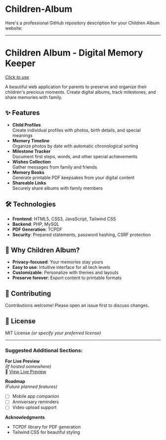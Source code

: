 # Children-Album
Here's a professional GitHub repository description for your Children Album website:

---

# Children Album - Digital Memory Keeper

[*Click to use*](https://children-album.great-site.net/children-album/)

A beautiful web application for parents to preserve and organize their children's precious moments. Create digital albums, track milestones, and share memories with family.

## ✨ Features

- **Child Profiles**  
  Create individual profiles with photos, birth details, and special meanings
- **Memory Timeline**  
  Organize photos by date with automatic chronological sorting
- **Milestone Tracker**  
  Document first steps, words, and other special achievements
- **Wishes Collection**  
  Gather messages from family and friends
- **Memory Books**  
  Generate printable PDF keepsakes from your digital content
- **Shareable Links**  
  Securely share albums with family members

## 🛠️ Technologies

- **Frontend**: HTML5, CSS3, JavaScript, Tailwind CSS
- **Backend**: PHP, MySQL
- **PDF Generation**: TCPDF
- **Security**: Prepared statements, password hashing, CSRF protection



## 🌟 Why Children Album?

- **Privacy-focused**: Your memories stay yours
- **Easy to use**: Intuitive interface for all tech levels
- **Customizable**: Personalize with themes and layouts
- **Preserve forever**: Export content to printable formats

## 🤝 Contributing

Contributions welcome! Please open an issue first to discuss changes.

## 📜 License

MIT License *(or specify your preferred license)*

---

### Suggested Additional Sections:

**For Live Preview**  
*(If hosted somewhere)*  
🔗 [View Live Preview]([https://yourdemo.url](https://children-album.great-site.net/children-album/))

**Roadmap**  
*(Future planned features)*  
- [ ] Mobile app companion
- [ ] Anniversary reminders
- [ ] Video upload support

**Acknowledgments**  
- TCPDF library for PDF generation
- Tailwind CSS for beautiful styling
